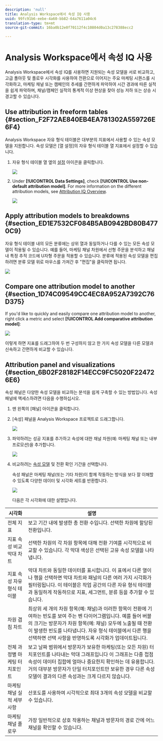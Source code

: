 ```yaml
---
description: 'null'
title: Analysis Workspace에서 속성 IQ 사용
uuid: 99fc91b6-eebe-4a60-bb82-64a7611a04c6
translation-type: tm+mt
source-git-commit: 16ba0b12e0f70112f4c10804d0a13c278388ecc2

---
```



# Analysis Workspace에서 속성 IQ 사용

Analysis Workspace에서 속성 IQ를 사용하면 지원되는 속성 모델을 서로 비교하고, 고급 폴아웃 및 플로우 시각화를 사용하여 전환으로 이어지는 주요 마케팅 시퀀스를 시각화하고, 마케팅 채널 또는 캠페인의 추세를 간편하게 파악하여 시간 경과에 따른 실적을 쉽게 파악하며, 채널/캠페인 실적의 통계적 이상 현상을 찾아 성능 저하 또는 상승 시 경고할 수 있습니다.

## Use attribution in freeform tables {#section_F2F72AE840EB4EA781302A559726E6F4}

Analysis Workspace 자유 형식 테이블은 대부분의 지표에서 사용할 수 있는 속성 모델을 지원합니다. 속성 모델은 [열 설정]의 자유 형식 테이블 열 지표에서 설정할 수 있습니다.

1. 자유 형식 테이블 열 옆의 [설정](기어) 아이콘을 클릭합니다.

   ![](assets/Column_Settings.png)

1. Under **[!UICONTROL Data Settings]**, check **[!UICONTROL Use non-default attribution model]**. For more information on the different attribution models, see [Attribution IQ Overview](attribution.md).

   ![](assets/Attribution_Model_Selection.png)

## Apply attribution models to breakdowns {#section_ED1E7532CF084B5AB0942BD80B4770C9}

자유 형식 테이블 내의 모든 분류에는 상위 열과 동일하거나 다를 수 있는 모든 속성 모델이 적용될 수 있습니다. 예를 들어, 마케팅 채널 차원에서 선형 주문을 분석하고 채널 내 특정 추적 코드에 U자형 주문을 적용할 수 있습니다. 분류에 적용된 속성 모델을 편집하려면 분류 모델 위로 마우스를 가져간 후 "편집"을 클릭하면 됩니다.

![](assets/breakdown_settings.png)

## Compare one attribution model to another {#section_1D74C09549CC4EC8A952A7392C76D375}

If you'd like to quickly and easily compare one attribution model to another, right click a metric and select **[!UICONTROL Add comparative attribution model]**:

![](assets/Comparative_Attribution_Model.png)

이렇게 하면 지표를 드래그하여 두 번 구성하지 않고 한 가지 속성 모델을 다른 모델과 신속하고 간편하게 비교할 수 있습니다.

## Attribution panel and visualizations {#section_6B02F28182F14ECC9FC5020F224726E6}

속성 패널은 다양한 속성 모델을 비교하는 분석을 쉽게 구축할 수 있는 방법입니다. 속성 패널에 액세스하려면 다음을 수행하십시오.

1. 맨 왼쪽의 [패널] 아이콘을 클릭합니다.
1. [속성] 패널을 Analysis Workspace 프로젝트로 드래그합니다.

   ![](assets/Attribution_Panel_1.png)

1. 파악하려는 성공 지표를 추가하고 속성에 대한 채널 차원(예: 마케팅 채널 또는 내부 프로모션)을 추가합니다.

   ![](assets/attribution_panel2.png)

1. 비교하려는 [속성 모델](attribution.md) 및 전환 확인 기간을 선택합니다.

   속성 패널은 마케팅 채널(또는 기타 차원)이 함께 작동하는 방식을 보다 잘 이해할 수 있도록 다양한 데이터 및 시각화 세트를 반환합니다.

   ![](assets/attr_panel_vizs.png)

   다음은 각 시각화에 대한 설명입니다.

| 시각화 | 설명 |
|--- |--- |
| 전체 지표 | 보고 기간 내에 발생한 총 전환 수입니다. 선택한 차원에 할당된 전환입니다. |
| 지표 속성 비교 막대 차트 | 선택한 차원의 각 차원 항목에 대해 전환 기여를 시각적으로 비교할 수 있습니다. 각 막대 색상은 선택된 고유 속성 모델을 나타냅니다. |
| 지표 속성 자유 형식 테이블 | 막대 차트와 동일한 데이터를 표시합니다. 이 표에서 다른 열이나 행을 선택하면 막대 차트와 패널의 다른 여러 가지 시각화가 필터링됩니다. 이 테이블은 작업 공간의 다른 자유 형식 테이블과 동일하게 작동하므로 지표, 세그먼트, 분류 등을 추가할 수 있습니다. |
| 차원 겹침 차트 | 최상위 세 개의 차원 항목(예: 채널)과 이러한 항목이 전환에 기여하는 빈도를 보여 주는 벤 다이어그램입니다. 예를 들어 버블의 크기는 방문자가 차원 항목(예: 채널) 모두에 노출될 때 전환이 발생한 빈도를 나타냅니다. 자유 형식 테이블에서 다른 행을 선택하면 선택 사항을 반영하도록 시각화가 업데이트됩니다. |
| 전체 과정별 마케팅 터치포인트 | 보고 날짜 범위에서 방문자가 보유한 마케팅(또는 모든 차원) 터치포인트를 나타내는 막대 그래프입니다 이 그래프는 다중 접점 속성이 데이터 집합에 얼마나 중요한지 확인하는 데 유용합니다. 거의 대부분 방문자가 단일 터치포인트만 보유한 경우 다른 속성 모델이 결과의 다른 속성과는 크게 다르지 않습니다. |
| 마케팅 채널 실적 세부 사항 | 산포도를 사용하여 시각적으로 최대 3개의 속성 모델을 비교할 수 있습니다. |
| 마케팅 채널 플로우 | 가장 일반적으로 상호 작용하는 채널과 방문자의 경로 간에 어느 채널을 확인할 수 있습니다. |
